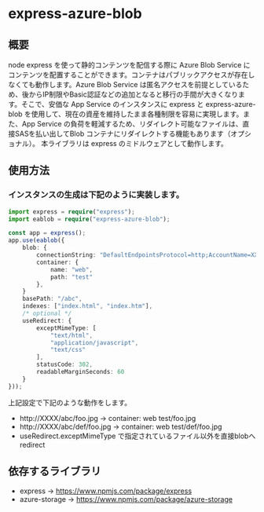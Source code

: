 # express-azure-blob

## 概要

node express を使って静的コンテンツを配信する際に Azure Blob Service にコンテンツを配置することができます。コンテナはパブリックアクセスが存在しなくても動作します。Azure Blob Service は匿名アクセスを前提としているため、後からIP制限やBasic認証などの追加となると移行の手間が大きくなります。そこで、安価な App Service のインスタンスに express と express-azure-blob を使用して、現在の資産を維持したまま各種制限を容易に実現します。また、App Service の負荷を軽減するため、リダイレクト可能なファイルは、直接SASを払い出してBlob コンテナにリダイレクトする機能もあります（オプショナル）。
本ライブラリは express のミドルウェアとして動作します。


## 使用方法

### インスタンスの生成は下記のように実装します。
```typescript
import express = require("express");
import eablob = require("express-azure-blob");

const app = express();
app.use(eablob({
    blob: {
        connectionString: "DefaultEndpointsProtocol=http;AccountName=XXXX;AccountKey=XXXX;",
        container: {
            name: "web",
            path: "test"
        },
    }
    basePath: "/abc",
    indexes: ["index.html", "index.htm"],
    /* optional */
    useRedirect: {
        exceptMimeType: [
            "text/html",
            "application/javascript",
            "text/css"
        ],
        statusCode: 302,
        readableMarginSeconds: 60
    }
}));
```

上記設定で下記のような動作をします。

* http://XXXX/abc/foo.jpg ->  container: web test/foo.jpg
* http://XXXX/abc/def/foo.jpg ->  container: web test/def/foo.jpg
* useRedirect.exceptMimeType で指定されているファイル以外を直接blobへredirect

## 依存するライブラリ

* express -> https://www.npmjs.com/package/express
* azure-storage -> https://www.npmjs.com/package/azure-storage
